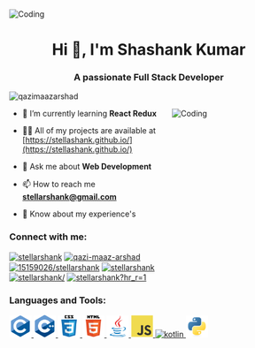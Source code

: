 <img align="center" alt="Coding" width="100%" height="300" src="https://i.postimg.cc/0QCNQqRh/link.jpg)](https://postimg.cc/8JjGK9Cb">
<h1 align="center">Hi 👋, I'm Shashank Kumar</h1>
<h3 align="center">A passionate Full Stack Developer </h3>

<p align="left"> <img src="https://komarev.com/ghpvc/?username=qazimaazarshad&label=Profile%20views&color=0e75b6&style=flat" alt="qazimaazarshad" /> </p>



<img align="right" alt="Coding" width="210" height="300" src="https://media.giphy.com/media/USV0ym3bVWQJJmNu3N/giphy.gif">

- 🌱 I’m currently learning **React Redux** 
- 👨‍💻 All of my projects are available at [https://stellashank.github.io/](https://stellashank.github.io/)

- 💬 Ask me about **Web Development**


- 📫 How to reach me **stellarshank@gmail.com**

- 📄 Know about my experience's 

<h3 align="left">Connect with me:</h3>
<p align="left">
<a href="https://twitter.com/stellarshank" target="blank"><img align="center" src="https://cdn.jsdelivr.net/npm/simple-icons@3.0.1/icons/twitter.svg" alt="stellarshank" height="30" width="40" /></a>
<a href="https://linkedin.com/in/stellarshank" target="blank"><img align="center" src="https://cdn.jsdelivr.net/npm/simple-icons@3.0.1/icons/linkedin.svg" alt="qazi-maaz-arshad" height="30" width="40" /></a>
<a href="https://stackoverflow.com/users/15159026/stellarshank" target="blank"><img align="center" src="https://cdn.jsdelivr.net/npm/simple-icons@3.0.1/icons/stackoverflow.svg" alt="15159026/stellarshank" height="30" width="40" /></a>
<a href="https://fb.com/stellarshank" target="blank"><img align="center" src="https://cdn.jsdelivr.net/npm/simple-icons@3.0.1/icons/facebook.svg" alt="stellarshank" height="30" width="40" /></a>
<a href="https://instagram.com/stellarshank/" target="blank"><img align="center" src="https://cdn.jsdelivr.net/npm/simple-icons@3.0.1/icons/instagram.svg" alt="stellarshank/" height="30" width="40" /></a>
<a href="https://www.hackerrank.com/stellarshank?hr_r=1" target="blank"><img align="center" src="https://cdn.jsdelivr.net/npm/simple-icons@3.0.1/icons/hackerrank.svg" alt="stellarshank?hr_r=1" height="30" width="40" /></a>
</p>

<h3 align="left">Languages and Tools:</h3>
<p align="left">  <a href="https://www.cprogramming.com/" target="_blank"> <img src="https://raw.githubusercontent.com/devicons/devicon/master/icons/c/c-original.svg" alt="c" width="40" height="40"/> </a> <a href="https://www.w3schools.com/cpp/" target="_blank"> <img src="https://raw.githubusercontent.com/devicons/devicon/master/icons/cplusplus/cplusplus-original.svg" alt="cplusplus" width="40" height="40"/> </a> <a href="https://www.w3schools.com/css/" target="_blank"> <img src="https://raw.githubusercontent.com/devicons/devicon/master/icons/css3/css3-original-wordmark.svg" alt="css3" width="40" height="40"/> </a> <a href="https://www.w3.org/html/" target="_blank"> <img src="https://raw.githubusercontent.com/devicons/devicon/master/icons/html5/html5-original-wordmark.svg" alt="html5" width="40" height="40"/> </a> <a href="https://www.java.com" target="_blank"> <img src="https://raw.githubusercontent.com/devicons/devicon/master/icons/java/java-original.svg" alt="java" width="40" height="40"/> </a> <a href="https://developer.mozilla.org/en-US/docs/Web/JavaScript" target="_blank"> <img src="https://raw.githubusercontent.com/devicons/devicon/master/icons/javascript/javascript-original.svg" alt="javascript" width="40" height="40"/> </a> <a href="https://kotlinlang.org" target="_blank"> <img src="https://www.vectorlogo.zone/logos/kotlinlang/kotlinlang-icon.svg" alt="kotlin" width="40" height="40"/> </a> <a href="https://www.python.org" target="_blank"> <img src="https://raw.githubusercontent.com/devicons/devicon/master/icons/python/python-original.svg" alt="python" width="40" height="40"/> </a> </p>


